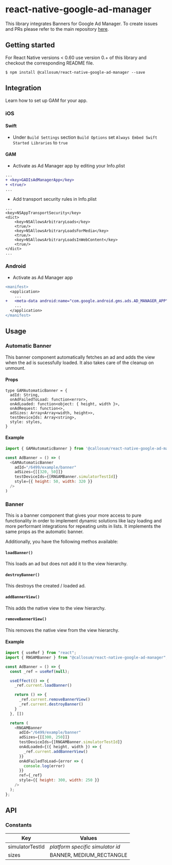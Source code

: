 
# react-native-google-ad-manager
This library integrates Banners for Google Ad Manager. To create issues and PRs please refer to the main repository [here](https://gitlab.com/cmsw/react-native-google-ad-manager).

## Getting started

For React Native versions < 0.60 use version 0.+ of this library and checkout the corresponding README file.

`$ npm install @callosum/react-native-google-ad-manager --save`

## Integration
Learn how to set up GAM for your app.

### iOS
#### Swift

- Under `Build Settings` section `Build Options` set `Always Embed Swift Started Libraries` to `true`

#### GAM
- Activate as Ad Manager app by editing your Info.plist
```diff
...
+ <key>GADIsAdManagerApp</key>
+ <true/>
...
```

- Add transport security rules in Info.plist
```
...
<key>NSAppTransportSecurity</key>
<dict>
    <key>NSAllowsArbitraryLoads</key>
    <true/>
    <key>NSAllowsArbitraryLoadsForMedia</key>
    <true/>
    <key>NSAllowsArbitraryLoadsInWebContent</key>
    <true/>
</dict>
...
```

### Android
- Activate as Ad Manager app
```diff
<manifest>
  <application>
    ...
+   <meta-data android:name="com.google.android.gms.ads.AD_MANAGER_APP" android:value="true"/>
    ...
  </application>
</manifest>
```

## Usage

### Automatic Banner
This banner component automatically fetches an ad and adds the view when the ad is sucessfully loaded. It also takes care of the cleanup on unmount.

#### Props

```
type GAMAutomaticBanner = {
  adId: String,
  onAdFailedToLoad: function<error>,
  onAdLoaded: function<object: { height, width }>,
  onAdRequest: function<>,
  adSizes: Array<Array<width, height>>,
  testDeviceIds: Array<string>,
  style: styles,
}
```

#### Example

```javascript
import { GAMAutomaticBanner } from '@callosum/react-native-google-ad-manager';

const AdBanner = () => (
  <GAMAutomaticBanner
    adId="/6499/example/banner"
    adSizes={[[320, 50]]}
    testDeviceIds={[RNGAMBanner.simulatorTestId]}
    style={{ height: 50, width: 320 }}
  />
)
```

### Banner
This is a banner component that gives your more access to pure functionality in order to implement dynamic solutions like lazy loading and more performant integrations for repeating units in lists. It implements the same props as the automatic banner.

Additionally, you have the following methos available:

#### `loadBanner()`
This loads an ad but does not add it to the view hierarchy.

#### `destroyBanner()`
This destroys the created / loaded ad.

#### `addBannerView()`
This adds the native view to the view hierarchy.

#### `removeBannerView()`
This removes the native view from the view hierarchy.

#### Example

```javascript
import { useRef } from "react";
import { RNGAMBanner } from "@callosum/react-native-google-ad-manager";

const AdBanner = () => {
  const _ref = useRef(null);

  useEffect(() => {
    _ref.current.loadBanner()

    return () => {
      _ref.current.removeBannerView()
      _ref.current.destroyBanner()
    }
  }, [])

  return (
    <RNGAMBanner
      adId="/6499/example/banner"
      adSizes={[[300, 250]]}
      testDeviceIds={[RNGAMBanner.simulatorTestId]}
      onAdLoaded={({ height, width }) => {
        _ref.current.addBannerView()
      }}
      onAdFailedToLoad={error => {
        console.log(error)
      }}
      ref={_ref}
      style={{ height: 300, width: 250 }}
    />
  );
};

```

## API

### Constants

| Key | Values |
|---|---|
| simulatorTestId | *platform specific simulator id* |
| sizes | BANNER, MEDIUM_RECTANGLE |
